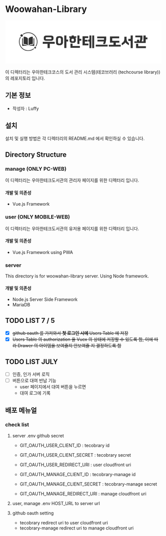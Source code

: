 # Woowahan-Library
![Alt text](https://raw.githubusercontent.com/MrKwon/woowahan-library/master/dark_logo.png)

이 디렉터리는 우아한테크코스의 도서 관리 시스템(테코브러리 (techcourse library))의 레포지토리 입니다.

## 기본 정보
* 작성자 : Luffy

## 설치

 설치 및 실행 방법은 각 디렉터리의 README.md 에서 확인하실 수 있습니다.

## Directory Structure
### manage (ONLY PC-WEB)
이 디렉터리는 우아한테크도서관의 관리자 페이지를 위한 디렉터리 입니다.

#### 개발 및 의존성
* Vue.js Framework

### user (ONLY MOBILE-WEB)
이 디렉터리는 우아한테크도서관의 유저용 페이지를 위한 디렉터리 입니다. 

#### 개발 및 의존성
* Vue.js Framework using PWA

### server
This directory is for woowahan-library server. Using Node framework.

#### 개발 및 의존성
* Node.js Server Side Framework
* MariaDB

## TODO LIST 7 / 5
- [x] ~~github oauth 를 가져와서 **첫 로그인 시에** Users Table 에 저장~~
- [x] ~~Users Table 의 authorization 을 Vuex 의 상태에 저장할 수 있도록 함, 이에 따라 Drawer 의 아이템을 보여줄지 안보여줄 지 결정하도록 함~~

## TODO LIST JULY
- [ ] 인증, 인가 서버 로직
- [ ] 버튼으로 대여 반납 기능
    - user 페이지에서 대여 버튼을 누르면
    - 대여 로그에 기록

## 배포 메뉴얼
### check list
1. server .env github secret
    - GIT_OAUTH_USER_CLIENT_ID : tecobrary id
    - GIT_OAUTH_USER_CLIENT_SECRET : tecobrary secret
    - GIT_OAUTH_USER_REDIRECT_URI : user cloudfront uri

    - GIT_OAUTH_MANAGE_CLIENT_ID : tecobrary-manage id
    - GIT_OAUTH_MANAGE_CLIENT_SECRET : tecobrary-manage secret
    - GIT_OAUTH_MANAGE_REDIRECT_URI : manage cloudfront uri

2. user, manage .env HOST_URL to server url

3. github oauth setting
    - tecobrary redirect uri to user cloudfront uri
    - tecobrary-manage redirect uri to manage cloudfront uri